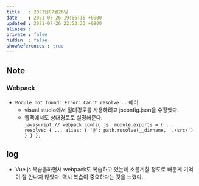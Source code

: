 ```yaml
---
title   : 2021년07월26일 
date    : 2021-07-26 19:06:15 +0900
updated : 2021-07-26 22:53:33 +0900
aliases : 
private : false
hidden  : false
showReferences : true
---
```

## Note
### Webpack  
- `Module not found: Error: Can't resolve...` 에러  
	- visual studio에서 절대경로를 사용하려고 jsconfig.json을 수정했다.  
  - 웹팩에서도 상대경로로 설정해준다.  
		```javascript
		// webpack.config.js 
		module.exports = {
      ...
      resolve: {
  	    ...
  	    alias: {
	        '@': path.resolve(__dirname, './src/')
        }
      }
    };
		```
## log
- Vue.js 복습을하면서 webpack도 복습하고 있는데 소름끼칠 정도로 배운게 기억이 잘 안나지 않았다. 역시 복습이 중요하다는 것을 느꼈다.  

